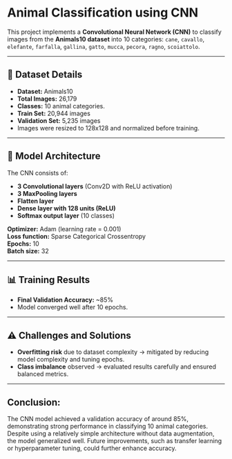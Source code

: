 # Animal Classification using CNN

This project implements a **Convolutional Neural Network (CNN)** to classify images from the **Animals10 dataset** into 10 categories:
`cane`, `cavallo`, `elefante`, `farfalla`, `gallina`, `gatto`, `mucca`, `pecora`, `ragno`, `scoiattolo`.

---

## 📌 Dataset Details
- **Dataset:** Animals10
- **Total Images:** 26,179
- **Classes:** 10 animal categories.
- **Train Set:** 20,944 images
- **Validation Set:** 5,235 images
- Images were resized to 128x128 and normalized before training.

---

## 🧠 Model Architecture
The CNN consists of:
- **3 Convolutional layers** (Conv2D with ReLU activation)
- **3 MaxPooling layers**
- **Flatten layer**
- **Dense layer with 128 units (ReLU)**
- **Softmax output layer** (10 classes)

**Optimizer:** Adam (learning rate = 0.001)  
**Loss function:** Sparse Categorical Crossentropy  
**Epochs:** 10  
**Batch size:** 32  

---

## 📊 Training Results
- **Final Validation Accuracy:** ~85%
- Model converged well after 10 epochs.

---

## ⚠ Challenges and Solutions
- **Overfitting risk** due to dataset complexity → mitigated by reducing model complexity and tuning epochs.
- **Class imbalance** observed → evaluated results carefully and ensured balanced metrics.

---

## Conclusion:
The CNN model achieved a validation accuracy of around 85%, demonstrating strong performance in classifying 10 animal categories. Despite using a relatively simple architecture without data augmentation, the model generalized well. Future improvements, such as transfer learning or hyperparameter tuning, could further enhance accuracy.
